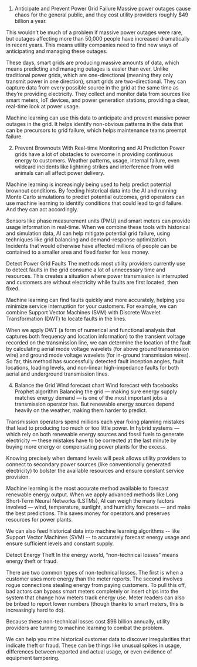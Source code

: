 1. Anticipate and Prevent Power Grid Failure
Massive power outages cause chaos for the general public, and they cost utility providers roughly $49 billion a year. 

This wouldn’t be much of a problem if massive power outages were rare, but outages affecting more than 50,000 people have increased dramatically in recent years. This means utility companies need to find new ways of anticipating and managing these outages. 

These days, smart grids are producing massive amounts of data, which means predicting and managing outages is easier than ever. Unlike traditional power grids, which are one-directional (meaning they only transmit power in one direction), smart grids are two-directional. They can capture data from every possible source in the grid at the same time as they’re providing electricity. They collect and monitor data from sources like smart meters, IoT devices, and power generation stations, providing a clear, real-time look at power usage. 

Machine learning can use this data to anticipate and prevent massive power outages in the grid. It helps identify non-obvious patterns in the data that can be precursors to grid failure, which helps maintenance teams preempt failure.

2. Prevent Brownouts With Real-time Monitoring and AI Prediction
Power grids have a lot of obstacles to overcome in providing continuous energy to customers. Weather patterns, usage, internal failure, even wildcard incidents like lightning strikes and interference from wild animals can all affect power delivery.

Machine learning is increasingly being used to help predict potential brownout conditions. By feeding historical data into the AI and running Monte Carlo simulations to predict potential outcomes, grid operators can use machine learning to identify conditions that could lead to grid failure. And they can act accordingly. 

Sensors like phase measurement units (PMU) and smart meters can provide usage information in real-time. When we combine these tools with historical and simulation data, AI can help mitigate potential grid failure, using techniques like grid balancing and demand-response optimization. Incidents that would otherwise have affected millions of people can be contained to a smaller area and fixed faster for less money.


Detect Power Grid Faults 
The methods most utility providers currently use to detect faults in the grid consume a lot of unnecessary time and resources. This creates a situation where power transmission is interrupted and customers are without electricity while faults are first located, then fixed.

Machine learning can find faults quickly and more accurately, helping you minimize service interruption for your customers. For example, we can combine Support Vector Machines (SVM) with Discrete Wavelet Transformation (DWT) to locate faults in the lines.

When we apply DWT (a form of numerical and functional analysis that captures both frequency and location information) to the transient voltage recorded on the transmission line, we can determine the location of the fault by calculating aerial mode voltage wavelets (for above ground transmission wire) and ground mode voltage wavelets (for in-ground transmission wires). So far, this method has successfully detected fault inception angles, fault locations, loading levels, and non-linear high-impedance faults for both aerial and underground transmission lines. 

4. Balance the Grid
Wind forecast chart
Wind forecast with facebooks Prophet algorithm
Balancing the grid — making sure energy supply matches energy demand — is one of the most important jobs a transmission operator has. But renewable energy sources depend heavily on the weather, making them harder to predict.

Transmission operators spend millions each year fixing planning mistakes that lead to producing too much or too little power. In hybrid systems — which rely on both renewable energy sources and fossil fuels to generate electricity — these mistakes have to be corrected at the last minute by buying more energy or compensating power plants for the excess. 

Knowing precisely when demand levels will peak allows utility providers to connect to secondary power sources (like conventionally generated electricity) to bolster the available resources and ensure constant service provision. 

Machine learning is the most accurate method available to forecast renewable energy output. When we apply advanced methods like Long Short-Term Neural Networks (LSTMs), AI can weigh the many factors involved — wind, temperature, sunlight, and humidity forecasts — and make the best predictions. This saves money for operators and preserves resources for power plants.

We can also feed historical data into machine learning algorithms -- like Support Vector Machines (SVM) -- to accurately forecast energy usage and ensure sufficient levels and constant supply. 


Detect Energy Theft
In the energy world, “non-technical losses” means energy theft or fraud. 

There are two common types of non-technical losses. The first is when a customer uses more energy than the meter reports. The second involves rogue connections stealing energy from paying customers. To pull this off, bad actors can bypass smart meters completely or insert chips into the system that change how meters track energy use. Meter readers can also be bribed to report lower numbers (though thanks to smart meters, this is increasingly hard to do).

Because these non-technical losses cost $96 billion annually, utility providers are turning to machine learning to combat the problem. 

We can help you mine historical customer data to discover irregularities that indicate theft or fraud. These can be things like unusual spikes in usage, differences between reported and actual usage, or even evidence of equipment tampering.
